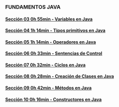 ### FUNDAMENTOS JAVA
#### [Sección 03 0h 55min - Variables en Java](seccion03)
#### [Sección 04 1h 14min - Tipos primitivos en Java](seccion04)
#### [Sección 05 1h 14min - Operadores en Java](seccion05)
#### [Sección 06 0h 33min - Sentencias de Control](seccion06)
#### [Sección 07 0h 32min - Ciclos en Java](seccion07)
#### [Sección 08 0h 28min - Creación de Clases en Java](seccion08)
#### [Sección 09 0h 42min - Métodos en Java](seccion09)
#### [Sección 10 0h 16min - Constructores en Java](seccion10)
